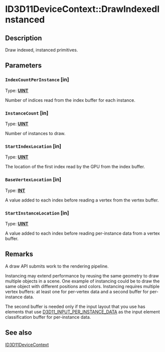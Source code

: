 # ID3D11DeviceContext::DrawIndexedInstanced

## Description

Draw indexed, instanced primitives.

## Parameters

### `IndexCountPerInstance` [in]

Type: **[UINT](https://learn.microsoft.com/windows/desktop/winprog/windows-data-types)**

Number of indices read from the index buffer for each instance.

### `InstanceCount` [in]

Type: **[UINT](https://learn.microsoft.com/windows/desktop/winprog/windows-data-types)**

Number of instances to draw.

### `StartIndexLocation` [in]

Type: **[UINT](https://learn.microsoft.com/windows/desktop/winprog/windows-data-types)**

The location of the first index read by the GPU from the index buffer.

### `BaseVertexLocation` [in]

Type: **[INT](https://learn.microsoft.com/windows/desktop/winprog/windows-data-types)**

A value added to each index before reading a vertex from the vertex buffer.

### `StartInstanceLocation` [in]

Type: **[UINT](https://learn.microsoft.com/windows/desktop/winprog/windows-data-types)**

A value added to each index before reading per-instance data from a vertex buffer.

## Remarks

A draw API submits work to the rendering pipeline.

Instancing may extend performance by reusing the same geometry to draw multiple objects in a scene. One example of instancing could be to draw the same object with different positions and colors. Instancing requires multiple vertex buffers: at least one for per-vertex data and a second buffer for per-instance data.

The second buffer is needed only if the input layout that you use has elements that use [D3D11_INPUT_PER_INSTANCE_DATA](https://learn.microsoft.com/windows/win32/api/d3d11/ne-d3d11-d3d11_input_classification) as the input element classification buffer for per-instance data.

## See also

[ID3D11DeviceContext](https://learn.microsoft.com/windows/desktop/api/d3d11/nn-d3d11-id3d11devicecontext)